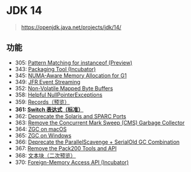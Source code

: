 # JDK 14

> https://openjdk.java.net/projects/jdk/14/

## 功能

* 305:  [Pattern Matching for instanceof (Preview)](https://openjdk.java.net/jeps/305) 
* 343:  [Packaging Tool (Incubator)](https://openjdk.java.net/jeps/343) 
* 345:  [NUMA-Aware Memory Allocation for G1](https://openjdk.java.net/jeps/345) 
* 349:  [JFR Event Streaming](https://openjdk.java.net/jeps/349) 
* 352:  [Non-Volatile Mapped Byte Buffers](https://openjdk.java.net/jeps/352) 
* 358:  [Helpful NullPointerExceptions](https://openjdk.java.net/jeps/358) 
* 359:  [Records（预览）](编程语言/Java/Javalang/openjdk/功能特性和语法糖/Record.md)
* **361:  [Switch 表达式（标准）](编程语言/Java/Javalang/openjdk/功能特性和语法糖/switch表达式.md)**
* 362:  [Deprecate the Solaris and SPARC Ports](https://openjdk.java.net/jeps/362) 
* 363:  [Remove the Concurrent Mark Sweep (CMS) Garbage Collector](https://openjdk.java.net/jeps/363) 
* 364:  [ZGC on macOS](https://openjdk.java.net/jeps/364)
* 365:  [ZGC on Windows](https://openjdk.java.net/jeps/365)
* 366:  [Deprecate the ParallelScavenge + SerialOld GC Combination](https://openjdk.java.net/jeps/366) 
* 367:  [Remove the Pack200 Tools and API](https://openjdk.java.net/jeps/367) 
* 368:  [文本块（二次预览）](编程语言/Java/Javalang/openjdk/功能特性和语法糖/文本块.md)
* 370:  [Foreign-Memory Access API (Incubator)](https://openjdk.java.net/jeps/370) 